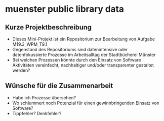 # muenster public library data

## Kurze Projektbeschreibung
- Dieses Mini-Projekt ist ein Repositorium zur Bearbeitung von Aufgabe M19.3_WPM_T9.1
- Gegenstand des Repositoriums sind datenintensive oder datenfokussierte Prozesse im Arbeitsalltag der Stadtbücherei Münster
- Bei welchen Prozessen könnte durch den Einsatz von Software Aktivitäten vereinfacht, nachhaltiger und/oder transparenter gestaltet werden?

## Wünsche für die Zusammenarbeit
- Habe ich Prozesse übersehen?
- Wo schlummert noch Potenzial für einen gewinnbringenden Einsatz von Software?
- Tippfehler? Denkfehler?
